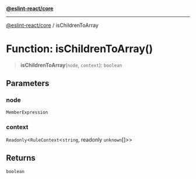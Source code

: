 [**@eslint-react/core**](../README.md)

***

[@eslint-react/core](../README.md) / isChildrenToArray

# Function: isChildrenToArray()

> **isChildrenToArray**(`node`, `context`): `boolean`

## Parameters

### node

`MemberExpression`

### context

`Readonly`\<`RuleContext`\<`string`, readonly `unknown`[]\>\>

## Returns

`boolean`
